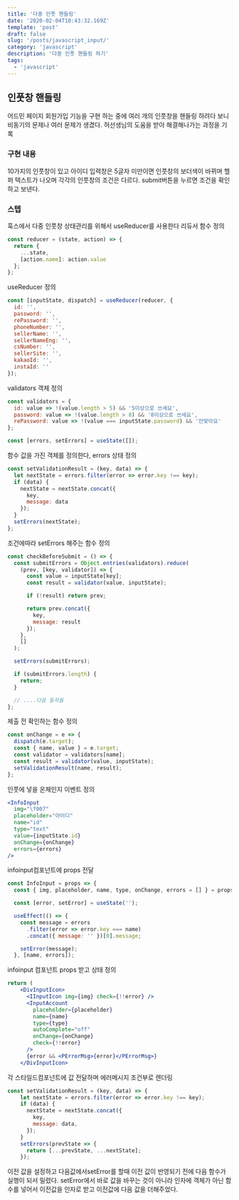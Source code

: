 ```yaml
---
title: '다중 인풋 핸들링'
date: '2020-02-04T10:43:32.169Z'
template: 'post'
draft: false
slug: '/posts/javascript_input/'
category: 'javascript'
description: '다중 인풋 핸들링 하기'
tags:
  - 'javascript'
---
```


## 인풋창 핸들링

어드민 페이지 회원가입 기능을 구현 하는 중에 여러 개의 인풋창을 핸들링 하려다 보니 비동기의 문제나 여러 문제가 생겼다. 허선생님의 도움을 받아 해결해나가는 과정을 기록

### 구현 내용

10가지의 인풋창이 있고 아이디 입력창은 5글자 미만이면 인풋창의 보더색이 바뀌며 헬퍼 텍스트가 나오며 각각의 인풋창의 조건은 다르다. submit버튼을 누르면 조건을 확인하고 보낸다.

### 스텝

훅스에서 다중 인풋창 상태관리를 위해서 useReducer를 사용한다
리듀서 함수 정의

```js
const reducer = (state, action) => {
  return {
    ...state,
    [action.name]: action.value
  };
};
```

useReducer 정의

```js
const [inputState, dispatch] = useReducer(reducer, {
  id: '',
  password: '',
  rePassword: '',
  phoneNumber: '',
  sellerName: '',
  sellerNameEng: '',
  csNumber: '',
  sellerSite: '',
  kakaoId: '',
  instaId: ''
});
```

validators 객체 정의

```js
const validators = {
  id: value => !(value.length > 5) && '5이상으로 쓰세요',
  password: value => !(value.length > 8) && '8이상으로 쓰세요',
  rePassword: value => !(value === inputState.password) && '안맞아요'
};

const [errors, setErrors] = useState([]);
```

함수 값을 가진 객체를 정의한다, errors 상태 정의

```js
const setValidationResult = (key, data) => {
  let nextState = errors.filter(error => error.key !== key);
  if (data) {
    nextState = nextState.concat({
      key,
      message: data
    });
  }
  setErrors(nextState);
};
```

조건에따라 setErrors 해주는 함수 정의

```js
const checkBeforeSubmit = () => {
  const submitErrors = Object.entries(validators).reduce(
    (prev, [key, validator]) => {
      const value = inputState[key];
      const result = validator(value, inputState);

      if (!result) return prev;

      return prev.concat({
        key,
        message: result
      });
    },
    []
  );

  setErrors(submitErrors);

  if (submitErrors.length) {
    return;
  }

  // ....다음 동작들
};
```

제출 전 확인하는 함수 정의

```js
const onChange = e => {
  dispatch(e.target);
  const { name, value } = e.target;
  const validator = validators[name];
  const result = validator(value, inputState);
  setValidationResult(name, result);
};
```

인풋에 넣을 온체인지 이벤트 정의

```jsx
<InfoInput
  img="\f007"
  placeholder="아이디"
  name="id"
  type="text"
  value={inputState.id}
  onChange={onChange}
  errors={errors}
/>
```

infoinput컴포넌트에 props 전달

```jsx
const InfoInput = props => {
  const { img, placeholder, name, type, onChange, errors = [] } = props;

  const [error, setError] = useState('');

  useEffect(() => {
    const message = errors
      .filter(error => error.key === name)
      .concat({ message: '' })[0].message;

    setError(message);
  }, [name, errors]);
```

infoinput 컴포넌트 props 받고 상태 정의

```jsx
return (
    <DivInputIcon>
      <IInputIcon img={img} check={!!error} />
      <InputAccount
        placeholder={placeholder}
        name={name}
        type={type}
        autoComplete="off"
        onChange={onChange}
        check={!!error}
      />
      {error && <PErrorMsg>{error}</PErrorMsg>}
    </DivInputIcon>
```

각 스타일드컴포넌트에 값 전달하며 에러메시지 조건부로 렌더링

```js
const setValidationResult = (key, data) => {
    let nextState = errors.filter(error => error.key !== key);
    if (data) {
      nextState = nextState.concat({
        key,
        message: data,
      });
    }
    setErrors(prevState => {
      return [...prevState, ...nextState];
    });
```

이전 값을 설정하고 다음값에서setError를 할때 이전 값이 반영되기 전에 다음 함수가 실행이 되서 밀렸다. setError에서 바로 값을 바꾸는 것이 아니라 인자에 객체가 아닌 함수를 넣어서 이전값을 인자로 받고 이전값에 다음 값을 더해주었다.
